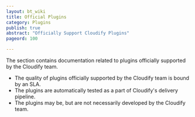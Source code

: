 ```yaml
---
layout: bt_wiki
title: Official Plugins
category: Plugins
publish: true
abstract: "Officially Support Cloudify Plugins"
pageord: 100

---
```


The section contains documentation related to plugins officially supported by the Cloudify team.

* The quality of plugins officially supported by the Cloudify team is bound by an SLA.
* The plugins are automatically tested as a part of Cloudify's delivery pipeline.
* The plugins may be, but are not necessarily developed by the Cloudify team.
